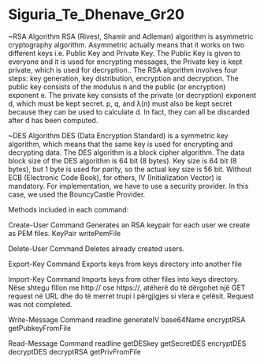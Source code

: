 # Siguria_Te_Dhenave_Gr20

~RSA Algorithm
RSA (Rivest, Shamir and Adleman) algorithm is asymmetric cryptography algorithm. Asymmetric actually means that it works on two different keys i.e. Public Key and Private Key.
The Public Key is given to everyone and it is used for encrypting messages, the Private key is kept private, which is used for decryption..
The RSA algorithm involves four steps: key generation, key distribution, encryption and decryption.
The public key consists of the modulus n and the public (or encryption) exponent e. The private key consists of the private (or decryption) exponent d, which must be kept secret. 
p, q, and λ(n) must also be kept secret because they can be used to calculate d. 
In fact, they can all be discarded after d has been computed.

~DES Algorithm
DES (Data Encryption Standard) is a symmetric key algorithm, which means that the same key is used for encrypting and decrypting data.
The DES algorithm is a block cipher algorithm.
The data block size of the DES algorithm is 64 bit (8 bytes).
Key size is 64 bit (8 bytes), but 1 byte is used for parity, so the actual key size is 56 bit.
Without ECB (Electronic Code Book), for others, IV (Initialization Vector) is mandatory.
For implementation, we have to use a security provider. In this case, we used the BouncyCastle Provider.

Methods included in each command:

Create-User Command
Generates an RSA keypair for each user we create as PEM files.
KeyPair
writePemFile

Delete-User Command
Deletes already created users.

Export-Key Command
Exports keys from keys directory into another file

Import-Key Command
Imports keys from other files into keys directory.
Nëse shtegu <path> fillon me http:// ose https://, atëherë do të dërgohet një GET request në
URL <path> dhe do të merret trupi i përgjigjes si vlera e çelësit.
Request was not completed.

Write-Message Command
readline
generateIV
base64Name
encryptRSA
getPubkeyFromFile

Read-Message Command
readline
getDESkey
getSecretDES
encryptDES
decryptDES
decryptRSA
getPrivFromFile
